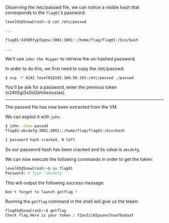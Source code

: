 Observing the /etc/passwd file, we can notice a visible hash that corresponds to the `flag01`'s password.

```bash
level01@SnowCrash:~$ cat /etc/passwd

...

flag01:42hDRfypTqqnw:3001:3001::/home/flag/flag01:/bin/bash

...
```

We'll use `John the Ripper` to retrieve the un-hashed password.

In order to do this, we first need to copy the /etc/passwd:

```bash
$ scp -P 4242 level01@192.168.56.101:/etc/passwd ./passwd
```

You'll be ask for a password, enter the previous token (x24ti5gi3x0ol2eh4esiuxias).

---

The passwd file has now been extracted from the VM.

We can exploit it with `john`.

```bash
$ john -show passwd
flag01:abcdefg:3001:3001::/home/flag/flag01:/bin/bash

1 password hash cracked, 0 left
```

So our password hash has been cracked and its value is `abcdefg`.

We can now execute the following commands in order to get the token:

```bash
level01@SnowCrash:~$ su flag01
Password: # Type 'abcdefg'
```

This will output the following success message:

```
Don't forget to launch getflag !
```

Running the `getflag` command in the shell will give us the token:

```bash
flag01@SnowCrash:~$ getflag
Check flag.Here is your token : f2av5il02puano7naaf6adaaf
```
